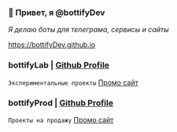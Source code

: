### 👋 Привет, я @bottifyDev

_Я делаю боты для телеграма, сервисы и сайты_

https://bottifyDev.github.io

### bottifyLab | [Github Profile](https://github.com/bottifyLab)
`Экспериментальные проекты`
<a href="https://github.com/bottifyLab" target="_blank">Промо сайт</a>

### bottifyProd | [Github Profile](https://github.com/bottifyProd)
`Проекты на продажу`
<a href="https://github.com/bottifyProd" target="_blank">Промо сайт</a>
